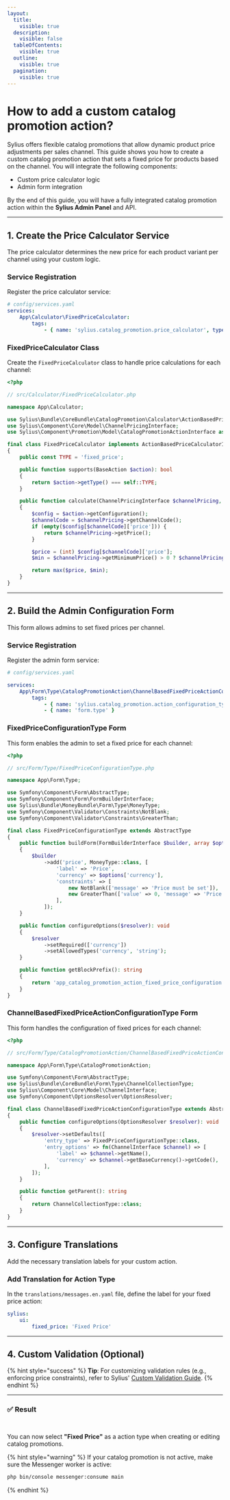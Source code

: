 ```yaml
---
layout:
  title:
    visible: true
  description:
    visible: false
  tableOfContents:
    visible: true
  outline:
    visible: true
  pagination:
    visible: true
---
```


# How to add a custom catalog promotion action?

Sylius offers flexible catalog promotions that allow dynamic product price adjustments per sales channel. This guide shows you how to create a custom catalog promotion action that sets a fixed price for products based on the channel. You will integrate the following components:

* Custom price calculator logic
* Admin form integration

By the end of this guide, you will have a fully integrated catalog promotion action within the **Sylius Admin Panel** and API.

***

## 1. Create the Price Calculator Service

The price calculator determines the new price for each product variant per channel using your custom logic.

### Service Registration

Register the price calculator service:

```yaml
# config/services.yaml
services:
    App\Calculator\FixedPriceCalculator:
        tags:
            - { name: 'sylius.catalog_promotion.price_calculator', type: 'fixed_price' }
```

### FixedPriceCalculator Class

Create the `FixedPriceCalculator` class to handle price calculations for each channel:

```php
<?php

// src/Calculator/FixedPriceCalculator.php

namespace App\Calculator;

use Sylius\Bundle\CoreBundle\CatalogPromotion\Calculator\ActionBasedPriceCalculatorInterface;
use Sylius\Component\Core\Model\ChannelPricingInterface;
use Sylius\Component\Promotion\Model\CatalogPromotionActionInterface as BaseAction;

final class FixedPriceCalculator implements ActionBasedPriceCalculatorInterface
{
    public const TYPE = 'fixed_price';

    public function supports(BaseAction $action): bool
    {
        return $action->getType() === self::TYPE;
    }

    public function calculate(ChannelPricingInterface $channelPricing, BaseAction $action): int
    {
        $config = $action->getConfiguration();
        $channelCode = $channelPricing->getChannelCode();
        if (empty($config[$channelCode]['price'])) {
            return $channelPricing->getPrice();
        }

        $price = (int) $config[$channelCode]['price'];
        $min = $channelPricing->getMinimumPrice() > 0 ? $channelPricing->getMinimumPrice() : 0;

        return max($price, $min);
    }
}
```

***

## 2. Build the Admin Configuration Form

This form allows admins to set fixed prices per channel.

### Service Registration

Register the admin form service:

```yaml
# config/services.yaml

services:
    App\Form\Type\CatalogPromotionAction\ChannelBasedFixedPriceActionConfigurationType:
        tags:
            - { name: 'sylius.catalog_promotion.action_configuration_type', key: 'fixed_price' }
            - { name: 'form.type' }
```

### FixedPriceConfigurationType Form

This form enables the admin to set a fixed price for each channel:

```php
<?php

// src/Form/Type/FixedPriceConfigurationType.php

namespace App\Form\Type;

use Symfony\Component\Form\AbstractType;
use Symfony\Component\Form\FormBuilderInterface;
use Sylius\Bundle\MoneyBundle\Form\Type\MoneyType;
use Symfony\Component\Validator\Constraints\NotBlank;
use Symfony\Component\Validator\Constraints\GreaterThan;

final class FixedPriceConfigurationType extends AbstractType
{
    public function buildForm(FormBuilderInterface $builder, array $options): void
    {
        $builder
            ->add('price', MoneyType::class, [
                'label' => 'Price',
                'currency' => $options['currency'],
                'constraints' => [
                    new NotBlank(['message' => 'Price must be set']),
                    new GreaterThan(['value' => 0, 'message' => 'Price must be greater than 0']),
                ],
            ]);
    }

    public function configureOptions($resolver): void
    {
        $resolver
            ->setRequired(['currency'])
            ->setAllowedTypes('currency', 'string');
    }

    public function getBlockPrefix(): string
    {
        return 'app_catalog_promotion_action_fixed_price_configuration';
    }
}
```

### ChannelBasedFixedPriceActionConfigurationType Form

This form handles the configuration of fixed prices for each channel:

```php
<?php

// src/Form/Type/CatalogPromotionAction/ChannelBasedFixedPriceActionConfigurationType.php

namespace App\Form\Type\CatalogPromotionAction;

use Symfony\Component\Form\AbstractType;
use Sylius\Bundle\CoreBundle\Form\Type\ChannelCollectionType;
use Sylius\Component\Core\Model\ChannelInterface;
use Symfony\Component\OptionsResolver\OptionsResolver;

final class ChannelBasedFixedPriceActionConfigurationType extends AbstractType
{
    public function configureOptions(OptionsResolver $resolver): void
    {
        $resolver->setDefaults([
            'entry_type' => FixedPriceConfigurationType::class,
            'entry_options' => fn(ChannelInterface $channel) => [
                'label' => $channel->getName(),
                'currency' => $channel->getBaseCurrency()->getCode(),
            ],
        ]);
    }

    public function getParent(): string
    {
        return ChannelCollectionType::class;
    }
}
```

***

## 3. Configure Translations

Add the necessary translation labels for your custom action.

### Add Translation for Action Type

In the `translations/messages.en.yaml` file, define the label for your fixed price action:

```yaml
sylius:
    ui:
        fixed_price: 'Fixed Price'
```

***

## 4. Custom Validation (Optional)

{% hint style="success" %}
**Tip**: For customizing validation rules (e.g., enforcing price constraints), refer to Sylius' [Custom Validation Guide](https://docs.sylius.com/the-customization-guide/customizing-validation#id-3.-custom-validation-for-special-cases-shippingmethod-promotions-zones).
{% endhint %}

***

### ✅ Result

<figure><img src="../.gitbook/assets/image (48).png" alt=""><figcaption></figcaption></figure>

<figure><img src="../.gitbook/assets/image (49).png" alt=""><figcaption></figcaption></figure>

You can now select **"Fixed Price"** as a action type when creating or editing catalog promotions.&#x20;

{% hint style="warning" %}
If your catalog promotion is not active, make sure the Messenger worker is active:

```bash
php bin/console messenger:consume main
```
{% endhint %}

